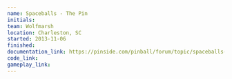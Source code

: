 ```yaml
---
name: Spaceballs - The Pin
initials:
team: Wolfmarsh
location: Charleston, SC
started: 2013-11-06
finished:
documentation_link: https://pinside.com/pinball/forum/topic/spaceballs-the-pin/
code_link:
gameplay_link:
---
```

